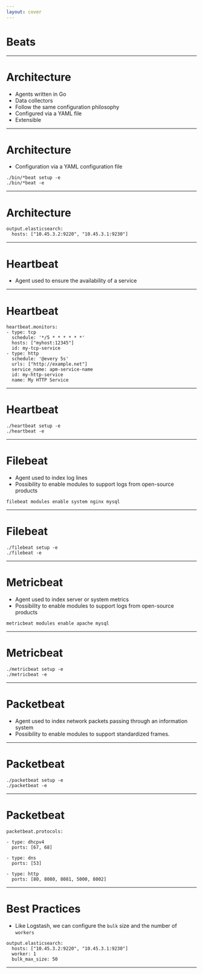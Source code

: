 ```yaml
---
layout: cover
---
```


# Beats

---

# Architecture

* Agents written in Go
* Data collectors
* Follow the same configuration philosophy
* Configured via a YAML file
* Extensible

---

# Architecture

* Configuration via a YAML configuration file

```
./bin/*beat setup -e
./bin/*beat -e
```

---

# Architecture

```
output.elasticsearch:
  hosts: ["10.45.3.2:9220", "10.45.3.1:9230"]
```

---

# Heartbeat

* Agent used to ensure the availability of a service

---

# Heartbeat

```
heartbeat.monitors:
- type: tcp
  schedule: '*/5 * * * * * *'
  hosts: ["myhost:12345"]
  id: my-tcp-service
- type: http
  schedule: '@every 5s'
  urls: ["http://example.net"]
  service_name: apm-service-name
  id: my-http-service
  name: My HTTP Service
```

---

# Heartbeat

```
./heartbeat setup -e
./heartbeat -e
```

---

# Filebeat

* Agent used to index log lines
* Possibility to enable modules to support logs from open-source products

```
filebeat modules enable system nginx mysql
```

---

# Filebeat

```
./filebeat setup -e
./filebeat -e
```

---

# Metricbeat

* Agent used to index server or system metrics
* Possibility to enable modules to support logs from open-source products

```
metricbeat modules enable apache mysql
```

---

# Metricbeat

```
./metricbeat setup -e
./metricbeat -e
```

---

# Packetbeat

* Agent used to index network packets passing through an information system
* Possibility to enable modules to support standardized frames.

---

# Packetbeat

```
./packetbeat setup -e
./packetbeat -e
```

---

# Packetbeat

```
packetbeat.protocols:

- type: dhcpv4
  ports: [67, 68]

- type: dns
  ports: [53]

- type: http
  ports: [80, 8080, 8081, 5000, 8002]
```

---

# Best Practices

* Like Logstash, we can configure the `bulk` size and the number of `workers`

```
output.elasticsearch:
  hosts: ["10.45.3.2:9220", "10.45.3.1:9230"]
  worker: 1
  bulk_max_size: 50
```

---